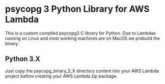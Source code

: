 # psycopg 3 Python Library for AWS Lambda
This is a custom compiled psycopg3 C library for Python. Due to Lambdas running on Linux and most working machines are on MacOS we prebuild the binary.

## Python 3.X
Just copy the psycopg_binary_3_X directory content into your AWS Lambda project before creating your AWS Lambda zip package.
